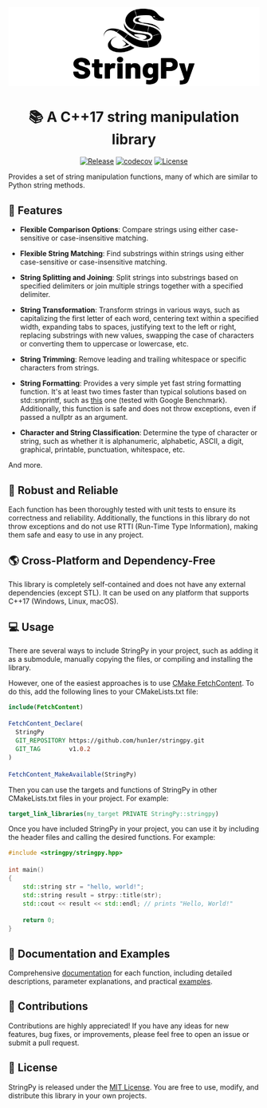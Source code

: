 <p align="center">
  <img src="https://github.com/hun1er/stringpy/blob/main/data/logo/800x250.png?raw=true" alt="StringPy">
</p>

<h1 align="center">
  📚 A C++17 string manipulation library
</h1>

<div align="center">

  <a href="https://github.com/hun1er/stringpy/releases/latest">![Release](https://img.shields.io/github/v/release/hun1er/stringpy)</a>
  <a href="https://codecov.io/gh/hun1er/stringpy">![codecov](https://codecov.io/gh/hun1er/stringpy/branch/main/graph/badge.svg?token=193KW4WRIM)</a>
  <a href="https://github.com/hun1er/stringpy/blob/main/LICENSE">![License](https://img.shields.io/github/license/hun1er/stringpy)</a>

</div>

Provides a set of string manipulation functions, many of which are similar to Python string methods.

## 🌟 Features

-   **Flexible Comparison Options**: Compare strings using either case-sensitive or case-insensitive matching.

-   **Flexible String Matching**: Find substrings within strings using either case-sensitive or case-insensitive matching.

-   **String Splitting and Joining**: Split strings into substrings based on specified delimiters or join multiple strings together with a specified delimiter.

-   **String Transformation**: Transform strings in various ways, such as capitalizing the first letter of each word, centering text within a specified width, expanding tabs to spaces, justifying text to the left or right, replacing substrings with new values, swapping the case of characters or converting them to uppercase or lowercase, etc.

-   **String Trimming**: Remove leading and trailing whitespace or specific characters from strings.

-   **String Formatting**: Provides a very simple yet fast string formatting function. It's at least two times faster than typical solutions based on std::snprintf, such as [this](https://stackoverflow.com/a/26221725) one (tested with Google Benchmark).
    Additionally, this function is safe and does not throw exceptions, even if passed a nullptr as an argument.

-   **Character and String Classification**: Determine the type of character or string, such as whether it is alphanumeric, alphabetic, ASCII, a digit, graphical, printable, punctuation, whitespace, etc.

And more.

## 💪 Robust and Reliable

Each function has been thoroughly tested with unit tests to ensure its correctness and reliability. Additionally, the functions in this library do not throw exceptions and do not use RTTI (Run-Time Type Information), making them safe and easy to use in any project.

## 🌎 Cross-Platform and Dependency-Free

This library is completely self-contained and does not have any external dependencies (except STL). It can be used on any platform that supports C++17 (Windows, Linux, macOS).

## 💻 Usage

There are several ways to include StringPy in your project, such as adding it as a submodule, manually copying the files, or compiling and installing the library.

However, one of the easiest approaches is to use [CMake FetchContent](https://cmake.org/cmake/help/latest/module/FetchContent.html). To do this, add the following lines to your CMakeLists.txt file:

```cmake
include(FetchContent)

FetchContent_Declare(
  StringPy
  GIT_REPOSITORY https://github.com/hun1er/stringpy.git
  GIT_TAG        v1.0.2
)

FetchContent_MakeAvailable(StringPy)
```

Then you can use the targets and functions of StringPy in other CMakeLists.txt files in your project. For example:

```cmake
target_link_libraries(my_target PRIVATE StringPy::stringpy)
```

Once you have included StringPy in your project, you can use it by including the header files and calling the desired functions. For example:

```cpp
#include <stringpy/stringpy.hpp>

int main()
{
    std::string str = "hello, world!";
    std::string result = strpy::title(str);
    std::cout << result << std::endl; // prints "Hello, World!"

    return 0;
}
```

## 📖 Documentation and Examples

Comprehensive [documentation](https://stringpy.rf.gd/files.html) for each function, including detailed descriptions, parameter explanations, and practical [examples](https://stringpy.rf.gd/examples.html).

## 💬 Contributions

Contributions are highly appreciated! If you have any ideas for new features, bug fixes, or improvements, please feel free to open an issue or submit a pull request.

## 📜 License

StringPy is released under the [MIT License](https://github.com/hun1er/stringpy/blob/main/LICENSE). You are free to use, modify, and distribute this library in your own projects.
